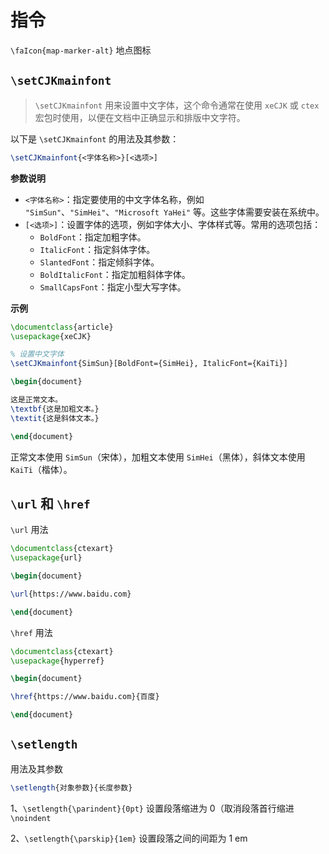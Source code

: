 # 指令

`\faIcon{map-marker-alt}` 地点图标

##  `\setCJKmainfont`

> `\setCJKmainfont` 用来设置中文字体，这个命令通常在使用 `xeCJK` 或 `ctex` 宏包时使用，以便在文档中正确显示和排版中文字符。

以下是 `\setCJKmainfont` 的用法及其参数：

```latex
\setCJKmainfont{<字体名称>}[<选项>]
```

**参数说明**

- `<字体名称>`：指定要使用的中文字体名称，例如 `"SimSun"`、`"SimHei"`、`"Microsoft YaHei"` 等。这些字体需要安装在系统中。
- `[<选项>]`：设置字体的选项，例如字体大小、字体样式等。常用的选项包括：
  - `BoldFont`：指定加粗字体。
  - `ItalicFont`：指定斜体字体。
  - `SlantedFont`：指定倾斜字体。
  - `BoldItalicFont`：指定加粗斜体字体。
  - `SmallCapsFont`：指定小型大写字体。

**示例**

```latex
\documentclass{article}
\usepackage{xeCJK}

% 设置中文字体
\setCJKmainfont{SimSun}[BoldFont={SimHei}, ItalicFont={KaiTi}]

\begin{document}

这是正常文本。
\textbf{这是加粗文本。}
\textit{这是斜体文本。}

\end{document}
```

正常文本使用 `SimSun`（宋体），加粗文本使用 `SimHei`（黑体），斜体文本使用 `KaiTi`（楷体）。

## `\url` 和 `\href`

`\url` 用法

```latex
\documentclass{ctexart}
\usepackage{url}

\begin{document}

\url{https://www.baidu.com}

\end{document}
```

`\href` 用法

```latex
\documentclass{ctexart}
\usepackage{hyperref}

\begin{document}

\href{https://www.baidu.com}{百度}

\end{document}
```

## `\setlength`

用法及其参数

```latex
\setlength{对象参数}{长度参数}
```

1、`\setlength{\parindent}{0pt}` 设置段落缩进为 0（取消段落首行缩进`\noindent`

2、`\setlength{\parskip}{1em}` 设置段落之间的间距为 1 em

